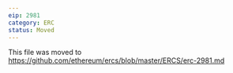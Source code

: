 ```yaml
---
eip: 2981
category: ERC
status: Moved
---
```


This file was moved to https://github.com/ethereum/ercs/blob/master/ERCS/erc-2981.md

